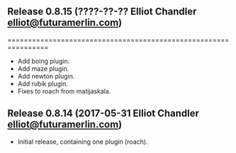 ## Release 0.8.15 (????-??-?? Elliot Chandler <elliot@futuramerlin.com>)
================================================================

- Add boing plugin.
- Add maze plugin.
- Add newton plugin.
- Add rubik plugin.
- Fixes to roach from matijaskala.

## Release 0.8.14 (2017-05-31 Elliot Chandler <elliot@futuramerlin.com>)

- Initial release, containing one plugin (roach).
